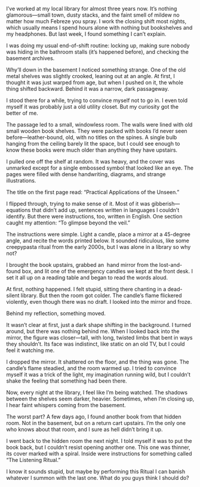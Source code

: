 I’ve worked at my local library for almost three years now. It’s nothing glamorous—small town, dusty stacks, and the faint smell of mildew no matter how much Febreze you spray. I work the closing shift most nights, which usually means I spend hours alone with nothing but bookshelves and my headphones. But last week, I found something I can’t explain.

I was doing my usual end-of-shift routine: locking up, making sure nobody was hiding in the bathroom stalls (it’s happened before), and checking the basement archives.

Why’ll down in the basement I noticed something strange. One of the old metal shelves was slightly crooked, leaning out at an angle. At first, I thought it was just warped from age, but when I pushed on it, the whole thing shifted backward. Behind it was a narrow, dark passageway.

I stood there for a while, trying to convince myself not to go in. I even told myself it was probably just a old utility closet. But my curiosity got the better of me.

The passage led to a small, windowless room. The walls were lined with old small wooden book shelves. They were packed with books I’d never seen before—leather-bound, old, with no titles on the spines. A single bulb hanging from the ceiling barely lit the space, but I could see enough to know these books were much older than anything they have upstairs.

I pulled one off the shelf at random. It was heavy, and the cover was unmarked except for a single embossed symbol that looked like an eye. The pages were filled with dense handwriting, diagrams, and strange illustrations.

The title on the first page read: “Practical Applications of the Unseen.”

I flipped through, trying to make sense of it. Most of it was gibberish—equations that didn’t add up, sentences written in languages I couldn’t identify. But there were instructions, too, written in English. One section caught my attention: “To glimpse beyond the veil.”

The instructions were simple. Light a candle, place a mirror at a 45-degree angle, and recite the words printed below. It sounded ridiculous, like some creepypasta ritual from the early 2000s, but I was alone in a library so why not?

I brought the book upstairs, grabbed an  hand mirror from the lost-and-found box, and lit one of the emergency candles we kept at the front desk. I set it all up on a reading table and began to read the words aloud.

At first, nothing happened. I felt stupid, sitting there chanting in a dead-silent library. But then the room got colder. The candle’s flame flickered violently, even though there was no draft. I looked into the mirror and froze.

Behind my reflection, something moved.

It wasn’t clear at first, just a dark shape shifting in the background. I turned around, but there was nothing behind me. When I looked back into the mirror, the figure was closer—tall, with long, twisted limbs that bent in ways they shouldn’t. Its face was indistinct, like static on an old TV, but I could feel it watching me.

I dropped the mirror. It shattered on the floor, and the thing was gone. The candle’s flame steadied, and the room warmed up. I tried to convince myself it was a trick of the light, my imagination running wild, but I couldn’t shake the feeling that something had been there.

Now, every night at the library, I feel like I’m being watched. The shadows between the shelves seem darker, heavier. Sometimes, when I’m closing up, I hear faint whispers coming from the basement.

The worst part? A few days ago, I found another book from that hidden room. Not in the basement, but on a return cart upstairs. I’m the only one who knows about that room, and I sure as hell didn’t bring it up.

I went back to the hidden room the next night. I told myself it was to put the book back, but I couldn’t resist opening another one. This one was thinner, its cover marked with a spiral. Inside were instructions for something called “The Listening Ritual.”

I know it sounds stupid, but maybe by performing this Ritual I can banish whatever I summon with the last one. What do you guys think I should do?